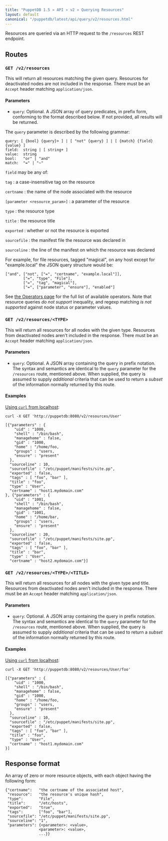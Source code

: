 ```yaml
---
title: "PuppetDB 1.5 » API » v2 » Querying Resources"
layout: default
canonical: "/puppetdb/latest/api/query/v2/resources.html"
---
```


[curl]: ../curl.html#using-curl-from-localhost-non-sslhttp

Resources are queried via an HTTP request to the
`/resources` REST endpoint.


## Routes

### `GET /v2/resources`

This will return all resources matching the given query. Resources for
deactivated nodes are not included in the response. There must be an
`Accept` header matching `application/json`.

#### Parameters

* `query`: Optional. A JSON array of query predicates, in prefix form,
  conforming to the format described below. If not provided, all results will
  be returned.

The `query` parameter is described by the following grammar:

    query: [ {bool} {query}+ ] | [ "not" {query} ] | [ {match} {field} {value} ]
    field:  string | [ string+ ]
    value:  string
    bool:   "or" | "and"
    match:  "=" | "~"

`field` may be any of:

`tag`
: a case-insensitive tag on the resource

`certname`
: the name of the node associated with the resource

`[parameter <resource_param>]`
: a parameter of the resource

`type`
: the resource type

`title`
: the resource title

`exported`
: whether or not the resource is exported

`sourcefile`
: the manifest file the resource was declared in

`sourceline`
: the line of the manifest on which the resource was declared

For example, for file resources, tagged "magical", on any host except
for "example.local" the JSON query structure would be:

    ["and", ["not", ["=", "certname", "example.local"]],
            ["=", "type", "File"],
            ["=", "tag", "magical"],
            ["=", ["parameter", "ensure"], "enabled"]

See [the Operators page](./operators.html) for the full list of available operators. Note that
resource queries *do not support* inequality, and regexp matching *is not
supported* against node status or parameter values.

### `GET /v2/resources/<TYPE>`

This will return all resources for all nodes with the given
type. Resources from deactivated nodes aren't included in the
response. There must be an `Accept` header matching
`application/json`.

#### Parameters

* `query`: Optional. A JSON array containing the query in prefix
  notation. The syntax and semantics are identical to the `query`
  parameter for the `/resources` route, mentioned above. When
  supplied, the query is assumed to supply _additional_ criteria that
  can be used to return a _subset_ of the information normally
  returned by this route.

#### Examples

[Using `curl` from localhost][curl]:

    curl -X GET 'http://puppetdb:8080/v2/resources/User'

    [{"parameters" : {
        "uid" : "1000,
        "shell" : "/bin/bash",
        "managehome" : false,
        "gid" : "1000,
        "home" : "/home/foo,
        "groups" : "users,
        "ensure" : "present"
      },
      "sourceline" : 10,
      "sourcefile" : "/etc/puppet/manifests/site.pp",
      "exported" : false,
      "tags" : [ "foo", "bar" ],
      "title" : "foo",
      "type" : "User",
      "certname" : "host1.mydomain.com"
    }, {"parameters" : {
        "uid" : "1001,
        "shell" : "/bin/bash",
        "managehome" : false,
        "gid" : "1001,
        "home" : "/home/bar,
        "groups" : "users,
        "ensure" : "present"
      },
      "sourceline" : 20,
      "sourcefile" : "/etc/puppet/manifests/site.pp",
      "exported" : false,
      "tags" : [ "foo", "bar" ],
      "title" : "bar",
      "type" : "User",
      "certname" : "host2.mydomain.com"}]

### `GET /v2/resources/<TYPE>/<TITLE>`

This will return all resources for all nodes with the given type and
title. Resources from deactivated nodes aren't included in the
response. There must be an `Accept` header matching
`application/json`.

#### Parameters

* `query`: Optional. A JSON array containing the query in prefix
  notation. The syntax and semantics are identical to the `query`
  parameter for the `/resources` route, mentioned above. When
  supplied, the query is assumed to supply _additional_ criteria that
  can be used to return a _subset_ of the information normally
  returned by this route.

#### Examples

[Using `curl` from localhost][curl]:

    curl -X GET 'http://puppetdb:8080/v2/resources/User/foo'

    [{"parameters" : {
        "uid" : "1000,
        "shell" : "/bin/bash",
        "managehome" : false,
        "gid" : "1000,
        "home" : "/home/foo,
        "groups" : "users,
        "ensure" : "present"
      },
      "sourceline" : 10,
      "sourcefile" : "/etc/puppet/manifests/site.pp",
      "exported" : false,
      "tags" : [ "foo", "bar" ],
      "title" : "foo",
      "type" : "User",
      "certname" : "host1.mydomain.com"
    }]

## Response format

An array of zero or more resource objects, with each object having the
following form:

    {"certname":   "the certname of the associated host",
     "resource":   "the resource's unique hash",
     "type":       "File",
     "title":      "/etc/hosts",
     "exported":   "true",
     "tags":       ["foo", "bar"],
     "sourcefile": "/etc/puppet/manifests/site.pp",
     "sourceline": "1",
     "parameters": {<parameter>: <value>,
                   <parameter>: <value>,
                   ...}}
